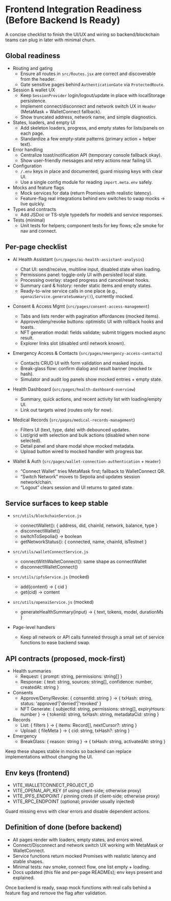 # Frontend Integration Readiness (Before Backend Is Ready)

A concise checklist to finish the UI/UX and wiring so backend/blockchain teams can plug in later with minimal churn.

## Global readiness

- Routing and gating
  - Ensure all routes in `src/Routes.jsx` are correct and discoverable from the header.
  - Gate sensitive pages behind `AuthenticationGate` via `ProtectedRoute`.
- Session & wallet UX
  - Keep `SessionProvider` login/logout/update in place with localStorage persistence.
  - Implement connect/disconnect and network switch UX in `Header` (MetaMask + WalletConnect fallback).
  - Show truncated address, network name, and simple diagnostics.
- States, loaders, and empty UI
  - Add skeleton loaders, progress, and empty states for lists/panels on each page.
  - Standardize a few empty-state patterns (primary action + helper text).
- Error handling
  - Centralize toast/notification API (temporary console fallback okay).
  - Show user-friendly messages and retry actions near failing UI.
- Configuration
  - `/.env` keys in place and documented; guard missing keys with clear UI.
  - Use a single config module for reading `import.meta.env` safely.
- Mocks and feature flags
  - Mock services for data (return Promises with realistic latency).
  - Feature-flag real integrations behind env switches to swap mocks → live quickly.
- Types and contracts
  - Add JSDoc or TS-style typedefs for models and service responses.
- Tests (minimal)
  - Unit tests for helpers; component tests for key flows; e2e smoke for nav and connect.

## Per-page checklist

- AI Health Assistant (`src/pages/ai-health-assistant-analysis`)
  - Chat UI: send/receive, multiline input, disabled state when loading.
  - Permissions panel: toggle-only UI with persisted local state.
  - Processing overlay: staged progress and cancel/reset hooks.
  - Summary card & history: render static items and empty states.
  - Ready-to-wire service calls in one place (e.g., `openaiService.generateSummary()`), currently mocked.

- Consent & Access Mgmt (`src/pages/consent-access-management`)
  - Tabs and lists render with pagination affordances (mocked items).
  - Approve/deny/revoke buttons: optimistic UI with rollback hooks and toasts.
  - NFT generation modal: fields validate; submit triggers mocked async result.
  - Explorer links slot (disabled until network known).

- Emergency Access & Contacts (`src/pages/emergency-access-contacts`)
  - Contacts CRUD UI with form validation and masked inputs.
  - Break-glass flow: confirm dialog and result banner (mocked tx hash).
  - Simulator and audit log panels show mocked entries + empty state.

- Health Dashboard (`src/pages/health-dashboard-overview`)
  - Summary, quick actions, and recent activity list with loading/empty UI.
  - Link out targets wired (routes only for now).

- Medical Records (`src/pages/medical-records-management`)
  - Filters UI (text, type, date) with debounced updates.
  - List/grid with selection and bulk actions (disabled when none selected).
  - Detail panel and share modal show mocked metadata.
  - Upload button wired to mocked handler with progress bar.

- Wallet & Auth (`src/pages/wallet-connection-authentication` + `Header`)
  - “Connect Wallet” tries MetaMask first; fallback to WalletConnect QR.
  - “Switch Network” moves to Sepolia and updates session network/chain.
  - “Logout” clears session and UI returns to gated state.

## Service surfaces to keep stable

- `src/utils/blockchainService.js`
  - connectWallet(): { address, did, chainId, network, balance, type }
  - disconnectWallet()
  - switchToSepolia() → boolean
  - getNetworkStatus(): { connected, name, chainId, isTestnet }

- `src/utils/walletConnectService.js`
  - connectWithWalletConnect(): same shape as connectWallet
  - disconnectWalletConnect()

- `src/utils/ipfsService.js` (mocked)
  - add(content) → { cid }
  - get(cid) → content

- `src/utils/openaiService.js` (mocked)
  - generateHealthSummary(input) → { text, tokens, model, durationMs }

- Page-level handlers
  - Keep all network or API calls funneled through a small set of service functions to ease backend swap.

## API contracts (proposed, mock-first)

- Health summaries
  - Request: { prompt: string, permissions: string[] }
  - Response: { text: string, sources: string[], confidence: number, createdAt: string }
- Consents
  - Approve/Deny/Revoke: { consentId: string } → { txHash: string, status: 'approved'|'denied'|'revoked' }
  - NFT Generate: { subjectId: string, permissions: string[], expiryHours: number } → { tokenId: string, txHash: string, metadataCid: string }
- Records
  - List: { filters } → { items: Record[], nextCursor?: string }
  - Upload: { fileMeta } → { cid: string, txHash?: string }
- Emergency
  - BreakGlass: { reason: string } → { txHash: string, activatedAt: string }

Keep these shapes stable in mocks so backend can replace implementations without changing the UI.

## Env keys (frontend)

- VITE_WALLETCONNECT_PROJECT_ID
- VITE_OPENAI_API_KEY (if using client-side; otherwise proxy)
- VITE_IPFS_ENDPOINT / pinning creds (if client-side; otherwise proxy)
- VITE_RPC_ENDPOINT (optional; provider usually injected)

Guard missing envs with clear errors and disable dependent actions.

## Definition of done (before backend)

- All pages render with loaders, empty states, and errors wired.
- Connect/Disconnect and network switch UX working with MetaMask or WalletConnect.
- Service functions return mocked Promises with realistic latency and stable shapes.
- Minimal tests: nav smoke, connect flow, one list empty + loading.
- Docs updated (this file and per-page READMEs); env keys present and explained.

Once backend is ready, swap mock functions with real calls behind a feature flag and remove the flag after validation.
